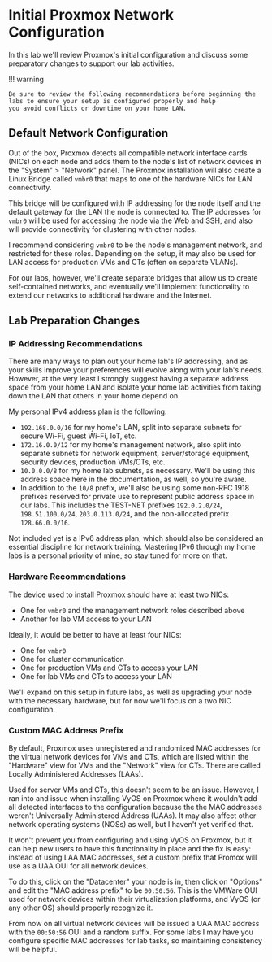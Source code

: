 # Initial Proxmox Network Configuration

In this lab we'll review Proxmox's initial configuration and discuss some
preparatory changes to support our lab activities.

!!! warning

    Be sure to review the following recommendations before beginning the
    labs to ensure your setup is configured properly and help
    you avoid conflicts or downtime on your home LAN.

## Default Network Configuration

Out of the box, Proxmox detects all compatible network interface cards (NICs) on
each node and adds them to the node's list of network devices in the "System" >
"Network" panel. The Proxmox installation will also create a Linux Bridge called
`vmbr0` that maps to one of the hardware NICs for LAN connectivity.

This bridge will be configured
with IP addressing for the node itself and the default gateway for the LAN the
node is connected to. The IP addresses for `vmbr0` will be used for accessing the
node via the Web and SSH, and also will provide connectivity for clustering with other nodes.

I recommend considering `vmbr0` to be the node's management network, and
restricted for these roles. Depending on the setup, it may also be used for LAN
access for production VMs and CTs (often on separate VLANs).

For our labs, however, we'll create separate bridges that allow us to create
self-contained networks, and eventually we'll implement functionality
to extend our networks to additional hardware and the Internet.

## Lab Preparation Changes

### IP Addressing Recommendations

There are many ways to plan out your home lab's IP addressing, and as your skills
improve your preferences will evolve along with your lab's needs. However, at the
very least I strongly suggest having a separate address space from your home LAN
and isolate your home lab activities from taking down the LAN that others in your
home depend on.

My personal IPv4 address plan is the following:

* `192.168.0.0/16` for my home's LAN, split into separate subnets for secure
Wi-Fi, guest Wi-Fi, IoT, etc.
* `172.16.0.0/12` for my home's management network, also split into separate
subnets for network equipment, server/storage equipment, security devices,
production VMs/CTs, etc.
* `10.0.0.0/8` for my home lab subnets, as necessary. We'll be using this address
space here in the documentation, as well, so you're aware.
* In addition to the `10/8` prefix, we'll also be using some non-RFC 1918 prefixes
reserved for private use to represent public address space in our labs. This
includes the TEST-NET prefixes `192.0.2.0/24`, `198.51.100.0/24`,
`203.0.113.0/24`, and the non-allocated prefix `128.66.0.0/16`.

Not included yet is a IPv6 address plan, which should also be considered an
essential discipline for network training. Mastering IPv6 through my home labs
is a personal priority of mine, so stay tuned for more on that.

### Hardware Recommendations

The device used to install Proxmox should have at least two NICs:

* One for `vmbr0` and the management network roles described above
* Another for lab VM access to your LAN

Ideally, it would be better to have at least four NICs:

* One for `vmbr0`
* One for cluster communication
* One for production VMs and CTs to access your LAN
* One for lab VMs and CTs to access your LAN

We'll expand on this setup in future labs, as well as upgrading your node with
the necessary hardware, but for now we'll focus on a two NIC configuration.

### Custom MAC Address Prefix

By default, Proxmox uses unregistered and randomized MAC addresses for the virtual
network devices for VMs and CTs, which are listed within the "Hardware" view for
VMs and the "Network" view for CTs. There are called Locally Administered
Addresses (LAAs).

Used for server VMs and CTs, this doesn't seem to be an issue. However, I ran into
and issue when installing VyOS on Proxmox where it wouldn't add all detected
interfaces to the configuration because the the MAC addresses weren't Universally
Administered Address (UAAs). It may also affect other network operating systems
(NOSs) as well, but I haven't yet verified that.

It won't prevent you from configuring and using VyOS on Proxmox, but it can help
new users to have this functionality in place and the fix is easy: instead of
using LAA MAC addresses, set a custom prefix that Promox will use as a UAA OUI for
all network devices.

To do this, click on the "Datacenter" your node is in, then click on "Options"
and edit the "MAC address prefix" to be `00:50:56`. This is the VMWare OUI used
for network devices within their virtualization platforms, and VyOS (or any other
OS) should properly recognize it.

From now on all virtual network devices will be issued a UAA MAC address with the
`00:50:56` OUI and a random suffix. For some labs I may have you configure
specific MAC addresses for lab tasks, so maintaining consistency will be helpful.
